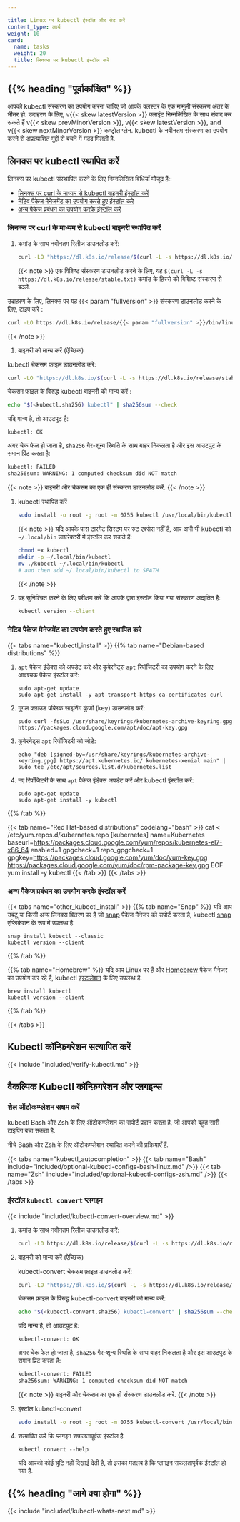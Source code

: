 ```yaml
---

title: Linux पर kubectl इंस्टॉल और सेट करें
content_type: कार्य
weight: 10
card:
  name: tasks
  weight: 20
  title: लिनक्स पर kubectl इंस्टॉल करें
---
```


## {{% heading "पूर्वाकांक्षित" %}}

आपको kubectl संस्करण का उपयोग करना चाहिए जो आपके क्लस्टर के एक मामूली संस्करण अंतर के भीतर हो. उदाहरण के लिए,  v{{< skew latestVersion >}} क्लाइंट निम्नलिखित के साथ संवाद कर सकते हैं v{{< skew prevMinorVersion >}}, v{{< skew latestVersion >}}, and v{{< skew nextMinorVersion >}} कण्ट्रोल प्लेन.
kubectl के नवीनतम संस्करण का उपयोग करने से अप्रत्याशित मुद्दों से बचने में मदद मिलती है.

## लिनक्स पर kubectl स्थापित करें

लिनक्स पर kubectl संस्थापित करने के लिए निम्नलिखित विधियाँ मौजूद हैं::

- [लिनक्स पर curl के माध्यम से kubectl बाइनरी इंस्टॉल करें](#लिनक्स-पर-curl-के-माध्यम-से-kubectl-बाइनरी-इंस्टॉल-करें)
- [नेटिव पैकेज मैनेजमेंट का उपयोग करते हुए इंस्टॉल करे](#नेटिव-पैकेज-मैनेजमेंट-का-उपयोग-करते-हुए-इंस्टॉल-करे)
- [अन्य पैकेज प्रबंधन का उपयोग करके इंस्टॉल करें](#अन्य-पैकेज-प्रबंधन-का-उपयोग-करके-इंस्टॉल-करें)

### लिनक्स पर curl के माध्यम से kubectl बाइनरी स्थापित करें

1. कमांड के साथ नवीनतम रिलीज डाउनलोड करें:

   ```bash
   curl -LO "https://dl.k8s.io/release/$(curl -L -s https://dl.k8s.io/release/stable.txt)/bin/linux/amd64/kubectl"
   ```

   {{< note >}}
एक विशिष्ट संस्करण डाउनलोड करने के लिए, यह `$(curl -L -s https://dl.k8s.io/release/stable.txt)` कमांड के हिस्से को विशिष्ट संस्करण से बदलें.

उदाहरण के लिए, लिनक्स पर यह {{< param "fullversion" >}} संस्करण डाउनलोड करने के लिए, टाइप करें :

   ```bash
   curl -LO https://dl.k8s.io/release/{{< param "fullversion" >}}/bin/linux/amd64/kubectl
   ```
   {{< /note >}}

1. बाइनरी को मान्य करें (ऐच्छिक)

  kubectl चेकसम फाइल डाउनलोड करें:

   ```bash
   curl -LO "https://dl.k8s.io/$(curl -L -s https://dl.k8s.io/release/stable.txt)/bin/linux/amd64/kubectl.sha256"
   ```

   चेकसम फ़ाइल के विरुद्ध kubectl बाइनरी को मान्य करें :

   ```bash
   echo "$(<kubectl.sha256) kubectl" | sha256sum --check
   ```

   यदि मान्य है, तो आउटपुट है:

   ```console
   kubectl: OK
   ```

   अगर चेक फेल हो जाता है, `sha256` गैर-शून्य स्थिति के साथ बाहर निकलता है और इस आउटपुट के समान प्रिंट करता है:

   ```bash
   kubectl: FAILED
   sha256sum: WARNING: 1 computed checksum did NOT match
   ```

   {{< note >}}
   बाइनरी और चेकसम का एक ही संस्करण डाउनलोड करें.
   {{< /note >}}

1. kubectl स्थापित करें

   ```bash
   sudo install -o root -g root -m 0755 kubectl /usr/local/bin/kubectl
   ```

   {{< note >}}
   यदि आपके पास टारगेट सिस्टम पर रुट एक्सेस नहीं है, आप अभी भी kubectl को `~/.local/bin` डायरेक्टरी में इंस्टॉल कर सकते हैं:

   ```bash
   chmod +x kubectl
   mkdir -p ~/.local/bin/kubectl
   mv ./kubectl ~/.local/bin/kubectl
   # and then add ~/.local/bin/kubectl to $PATH
   ```

   {{< /note >}}

1. यह सुनिश्चित करने के लिए परीक्षण करें कि आपके द्वारा इंस्टॉल किया गया संस्करण अद्यतित है:

   ```bash
   kubectl version --client
   ```

### नेटिव पैकेज मैनेजमेंट का उपयोग करते हुए स्थापित करे

{{< tabs name="kubectl_install" >}}
{{% tab name="Debian-based distributions" %}}

1. `apt` पैकेज इंडेक्स को अपडेट करे और कुबेरनेट्स `apt` रिपॉजिटरी का उपयोग करने के लिए आवश्यक पैकेज इंस्टॉल करें:

   ```shell
   sudo apt-get update
   sudo apt-get install -y apt-transport-https ca-certificates curl
   ```

2. गूगल क्लाउड पब्लिक साइनिंग कुंजी (key) डाउनलोड करें:

   ```shell
   sudo curl -fsSLo /usr/share/keyrings/kubernetes-archive-keyring.gpg https://packages.cloud.google.com/apt/doc/apt-key.gpg
   ```

3. कुबेरनेट्स `apt` रिपॉजिटरी को जोड़े:

   ```shell
   echo "deb [signed-by=/usr/share/keyrings/kubernetes-archive-keyring.gpg] https://apt.kubernetes.io/ kubernetes-xenial main" | sudo tee /etc/apt/sources.list.d/kubernetes.list
   ```

4. नए रिपॉजिटरी के साथ `apt` पैकेज इंडेक्स अपडेट करें और kubectl इंस्टॉल करें:

   ```shell
   sudo apt-get update
   sudo apt-get install -y kubectl
   ```

{{% /tab %}}

{{< tab name="Red Hat-based distributions" codelang="bash" >}}
cat <<EOF > /etc/yum.repos.d/kubernetes.repo
[kubernetes]
name=Kubernetes
baseurl=https://packages.cloud.google.com/yum/repos/kubernetes-el7-x86_64
enabled=1
gpgcheck=1
repo_gpgcheck=1
gpgkey=https://packages.cloud.google.com/yum/doc/yum-key.gpg https://packages.cloud.google.com/yum/doc/rpm-package-key.gpg
EOF
yum install -y kubectl
{{< /tab >}}
{{< /tabs >}}

### अन्य पैकेज प्रबंधन का उपयोग करके इंस्टॉल करें

{{< tabs name="other_kubectl_install" >}}
{{% tab name="Snap" %}}
यदि आप उबंटू या किसी अन्य लिनक्स वितरण पर हैं जो [snap](https://snapcraft.io/docs/core/install) पैकेज मैनेजर को सपोर्ट करता है, kubectl [snap](https://snapcraft.io/) एप्लिकेशन के रूप में उपलब्ध है.

```shell
snap install kubectl --classic
kubectl version --client
```

{{% /tab %}}

{{% tab name="Homebrew" %}}
यदि आप Linux पर हैं और [Homebrew](https://docs.brew.sh/Homebrew-on-Linux) पैकेज मैनेजर का उपयोग कर रहे हैं, kubectl [इंस्टालेशन](https://docs.brew.sh/Homebrew-on-Linux#install) के लिए उपलब्ध है.

```shell
brew install kubectl
kubectl version --client
```

{{% /tab %}}

{{< /tabs >}}

## Kubectl कॉन्फ़िगरेशन सत्यापित करें

{{< include "included/verify-kubectl.md" >}}

## वैकल्पिक Kubectl कॉन्फ़िगरेशन और प्लगइन्स

### शेल ऑटोकम्प्लेशन सक्षम करें

kubectl Bash और Zsh के लिए ऑटोकम्प्लेशन का सपोर्ट प्रदान करता है, जो आपको बहुत सारी टाइपिंग बचा सकता है.

नीचे Bash और Zsh के लिए ऑटोकम्प्लेशन स्थापित करने की प्रक्रियाएँ हैं.

{{< tabs name="kubectl_autocompletion" >}}
{{< tab name="Bash" include="included/optional-kubectl-configs-bash-linux.md" />}}
{{< tab name="Zsh" include="included/optional-kubectl-configs-zsh.md" />}}
{{< /tabs >}}

### इंस्टॉल `kubectl convert` प्लगइन

{{< include "included/kubectl-convert-overview.md" >}}

1. कमांड के साथ नवीनतम रिलीज डाउनलोड करें:

   ```bash
   curl -LO https://dl.k8s.io/release/$(curl -L -s https://dl.k8s.io/release/stable.txt)/bin/linux/amd64/kubectl-convert
   ```

1. बाइनरी को मान्य करें (ऐच्छिक)

   kubectl-convert चेकसम फ़ाइल डाउनलोड करें:

   ```bash
   curl -LO "https://dl.k8s.io/$(curl -L -s https://dl.k8s.io/release/stable.txt)/bin/linux/amd64/kubectl-convert.sha256"
   ```

   चेकसम फ़ाइल के विरुद्ध kubectl-convert बाइनरी को मान्य करें:

   ```bash
   echo "$(<kubectl-convert.sha256) kubectl-convert" | sha256sum --check
   ```

   यदि मान्य है, तो आउटपुट है:

   ```console
   kubectl-convert: OK
   ```

   अगर चेक फेल हो जाता है, `sha256` गैर-शून्य स्थिति के साथ बाहर निकलता है और इस आउटपुट के समान प्रिंट करता है:

   ```bash
   kubectl-convert: FAILED
   sha256sum: WARNING: 1 computed checksum did NOT match
   ```

   {{< note >}}
   बाइनरी और चेकसम का एक ही संस्करण डाउनलोड करें.
   {{< /note >}}

1. इंस्टॉल kubectl-convert

   ```bash
   sudo install -o root -g root -m 0755 kubectl-convert /usr/local/bin/kubectl-convert
   ```

1. सत्यापित करें कि प्लगइन सफलतापूर्वक इंस्टॉल है

   ```shell
   kubectl convert --help
   ```

   यदि आपको कोई त्रुटि नहीं दिखाई देती है, तो इसका मतलब है कि प्लगइन सफलतापूर्वक इंस्टॉल हो गया है.

## {{% heading "आगे क्या होगा" %}}

{{< include "included/kubectl-whats-next.md" >}}
